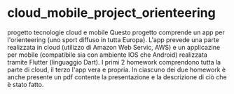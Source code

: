 # cloud_mobile_project_orienteering
progetto tecnologie cloud e mobile
Questo progetto comprende un app per l'orienteering (uno sport diffuso in tutta Europa).
L'app prevede una parte realizzata in cloud (utilizzo di Amazon Web Servic, AWS) e un applicazine per mobile (compatibile sia con ambiente IOS che Android) realizzata
tramite Flutter (linguaggio Dart).
I primi 2 homework comprendono tutta la parte di cloud, il terzo  l'app vera e propria.
In ciascuno dei due homework è anche presente un pdf contente la presentazione e la descrizione di ciò che è stato fatto.
